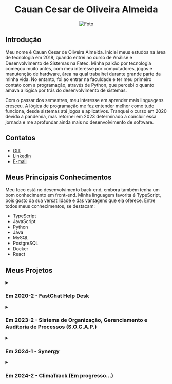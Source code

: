 <div align="center">
  
  # Cauan Cesar de Oliveira Almeida
  <img src="https://avatars.githubusercontent.com/u/49292910?s=400&u=44d35b9b73ea101a6a70945c4170da1ffaa56242&v=4" alt="Foto" width="300" height="300" />
</div>

## Introdução

<!--kimi no aiba ga-->

Meu nome é Cauan Cesar de Oliveira Almeida. Iniciei meus estudos na área de tecnologia em 2018, quando entrei no curso de Análise e Desenvolvimento de Sistemas na Fatec. Minha paixão por tecnologia começou muito antes, com meu interesse por computadores, jogos e manutenção de hardware, área na qual trabalhei durante grande parte da minha vida. No entanto, foi ao entrar na faculdade e ter meu primeiro contato com a programação, através de Python, que percebi o quanto amava a lógica por trás do desenvolvimento de sistemas.

Com o passar dos semestres, meu interesse em aprender mais linguagens cresceu. A lógica de programação me fez entender melhor como tudo funciona, desde sistemas até jogos e aplicativos. Tranquei o curso em 2020 devido à pandemia, mas retornei em 2023 determinado a concluir essa jornada e me aprofundar ainda mais no desenvolvimento de software.

## Contatos
* [GIT](https://www.github.com/cauancesar)
* [LinkedIn](https://www.linkedin.com/in/cauancesar-almeida/)
* [E-mail](mailto:cauancesar.almeida@gmail.com)

## Meus Principais Conhecimentos
Meu foco está no desenvolvimento back-end, embora também tenha um bom conhecimento em front-end. Minha linguagem favorita é TypeScript, pois gosto da sua versatilidade e das vantagens que ela oferece. Entre todos meus conhecimentos, se destacam:

* TypeScript
* JavaScript
* Python
* Java
* MySQL
* PostgreSQL
* Docker
* React


## Meus Projetos

<details>
<summary>
<h3>Em 2020-2 - FastChat Help Desk</h3>
</summary>

##

O projeto foi desenvolvido em parceria com a Anova Sistemas, uma empresa de soluções tecnológicas, com foco na automação e otimização de processos para seus clientes. Os requisitos foram apresentados durante a reunião de Kick-Off, através do professor e PO responsável, Cláudio Etelvino de Lima.

A necessidade apresentada pela Anova foi a criação de um sistema de comunicação interno que permitisse a interação em tempo real entre colaboradores e clientes. Esse sistema precisava ser eficiente, responsivo, e com níveis de acesso claramente definidos, facilitando a comunicação e o gerenciamento de contatos de maneira centralizada.

Como solução, foi desenvolvido um sistema de comunicação interna, permitindo a interação em tempo real entre funcionários e clientes. O sistema conta com uma interface flutuante e intuitiva, níveis de permissão para diferentes usuários e integração com um banco de dados relacional. Além disso, implementamos um chatbot com inteligência artificial para automatizar o atendimento e ajudar na resolução de dúvidas e solicitações.

<h4><details><br>
<summary>Detalhes ...</summary>

## Algumas imagens do sistema

* <b>Dashboard de Atividades</b>
<img controls src="https://raw.githubusercontent.com/ads-fatec-fastchat/fast-chat/prints/docs/prints/Ativ_1.jpg"/>

###

* <b>Inserção de Atividades</b>
<img controls src="https://raw.githubusercontent.com/ads-fatec-fastchat/fast-chat/prints/docs/prints/InsAtiv_1.jpg"/>

###

* <b>Tela do Chat e Contatos</b>
<img controls src="https://raw.githubusercontent.com/ads-fatec-fastchat/fast-chat/prints/docs/prints/Chat_1.jpg"/>

###

* <b>Grupos de Pessoas no Chat</b>
<img controls src="https://raw.githubusercontent.com/ads-fatec-fastchat/fast-chat/prints/docs/prints/Grupos_1.jpg"/>

</details>
</h4>

##

#### Repositório do Projeto
[Github - FastChat Help Desk](https://github.com/ads-fatec-fastchat/fast-chat)

##

#### Tecnologias Utilizadas
* Java Spring Boot: Utilizado no backend para gerenciar as requisições, criar rotas de API, autenticação, e comunicação com o banco de dados. Sua robustez e escalabilidade foram essenciais para garantir um backend eficiente e seguro.
* Python: Empregado na criação do chatbot, responsável por processar interações dos usuários, implementar a lógica conversacional e fornecer respostas automatizadas baseadas em consultas ao banco de dados.
* MySQL: Usado como o banco de dados principal para armazenar informações do bot e dados gerais da aplicação. Sua confiabilidade e fácil integração com o backend permitiram uma gestão eficiente dos dados.
* Firebase: Utilizado no frontend, principalmente para o gerenciamento de autenticação e hospedagem de dados em tempo real, melhorando a comunicação entre o frontend e o backend.
* Vue.js: Framework JavaScript adotado no frontend para criar interfaces interativas e dinâmicas. Sua flexibilidade permitiu o desenvolvimento de uma experiência de usuário fluida e responsiva.
* Maven: Ferramenta de automação de build, utilizada para gerenciar dependências no projeto e facilitar o processo de compilação e execução da aplicação Java.

##

#### Contribuições Pessoais
Nesse projeto, assumi o papel de Product Owner (PO), sendo responsável por gerenciar e validar o andamento do projeto, sempre buscando garantir que o desenvolvimento estivesse alinhado com as expectativas do cliente.

Uma das minhas principais responsabilidades foi cuidar de toda a documentação do projeto, abrangendo desde o Plano de Gerenciamento de Riscos até a Declaração de Escopo, Matriz RACI e o Plano de Negócios. Esses documentos foram fundamentais para organizar o fluxo de trabalho e possibilitar uma visão clara e estruturada das etapas e riscos envolvidos no projeto.

Além da criação e manutenção da documentação, estive em constante contato com o cliente, realizando validações frequentes tanto dos requisitos quanto do design. Esse diálogo contínuo foi essencial para assegurar que o desenvolvimento seguisse conforme os objetivos propostos e permitiu ajustes necessários ao longo do processo.

Também atuei como QA (Quality Assurance), testando as funcionalidades desenvolvidas pela equipe e validando as entregas. Realizei testes manuais, simulando cenários reais de uso, garantindo a funcionalidade correta e identificando possíveis problemas antes da apresentação final ao cliente.

##

#### Hard Skills
* Java Spring Boot: uso com autonomia.
* Python: consigo ensinar.
* MySQL: uso com autonomia.
* Firebase: uso com autonomia.
* Vue.js: uso com ajuda.
* Maven: uso com autonomia.

##

#### Soft Skills
Durante o projeto, enfrentei uma situação desafiadora onde, devido a problemas com outro grupo, meu colega e eu tivemos que reiniciar o projeto praticamente do zero. A partir disso, foi necessário usar todo o feedback do cliente e as informações que tínhamos até o momento para reconstruir e finalizar o projeto dentro do prazo estabelecido. Esse cenário me fez desenvolver e aplicar diversas soft skills.

A habilidade de resiliência foi essencial, já que tive que me adaptar rapidamente a um novo cronograma apertado, sem perder o foco na qualidade das entregas. Também aprendi a gerenciar melhor o tempo e as prioridades, organizando as tarefas de forma eficiente para lidar com a pressão de prazos e grande volume de trabalho simultâneo. Trabalhar sob pressão foi uma constante, e isso me ensinou a manter a calma e a tomar decisões mais assertivas, mesmo em momentos de estresse.

Além disso, a comunicação foi crucial para manter o alinhamento com o cliente, garantindo que suas necessidades fossem atendidas, e com o time, para que todos estivessem cientes das mudanças e prioridades.

<hr>
</details>

<details>
<summary>
  <h3>Em 2023-2 - Sistema de Organização, Gerenciamento e Auditoria de Processos (S.O.G.A.P.)</h3>
</summary>

##

O projeto foi criado em colaboração com a Ionic Health, uma empresa especializada em saúde e administração de processos. A empresa enfrentava o desafio de garantir que todos os seus processos estivessem devidamente documentados para auditorias, seguindo normas ISO específicas. Além disso, o CEO da empresa necessitava de um instrumento que possibilitasse uma visão rápida e transparente do progresso dos processos através de gráficos e tabelas.

Como solução, minha equipe desenvolveu um sistema web inspirado no Jira, mas utilizando cards para organizar tarefas e processos. O sistema possui diferentes níveis de acesso: gerentes podem criar processos e etapas, colaboradores adicionam evidências (como documentos ou vídeos), e líderes validam essas informações. O foco principal é fornecer relatórios claros e detalhados para investidores e C-Levels, além de garantir que os processos estejam em conformidade com as normas ISO, facilitando auditorias e assegurando a qualidade e o cumprimento dos requisitos.

<h4><details><br>
<summary>Detalhes ...</summary>

## Algumas imagens do sistema

* <b>Tela Visualizar Processos</b>
<img controls src="https://i.imgur.com/aQTNif5.png"/>

###

* <b>Tela Criar Nova Etapa</b>
<img controls src="https://i.imgur.com/8AD6aHa.png"/>

###

* <b>Tela Criar Novo Processo</b>
<img controls src="https://i.imgur.com/v01ioUG.png"/>

###

* <b>Tela Visualizar Etapas</b>
<img controls src="https://i.imgur.com/kY2Vryf.png"/>

###

* <b>Tela Visualizar Etapas - Detalhes</b>
<img controls src="https://i.imgur.com/QQJbvfF.png"/>

</details>
</h4>

##

#### Repositório do Projeto
[Github - S.O.G.A.P.](https://github.com/BuzzTech-API/API_ADS_3SEMESTRE_2023.2)

##

#### Tecnologias Utilizadas
* Docker: Utilizado para rodar toda a aplicação, facilitando a implantação e o gerenciamento dos containers.
* PostgreSQL: Serviu como o banco de dados relacional, armazenando todas as informações dos processos e tarefas.
* TypeScript: Foi utilizado no desenvolvimento front-end, garantindo tipagem estática e maior segurança no código.
* React: Utilizado no desenvolvimento web para criar interfaces dinâmicas e responsivas.
* Chakra UI: Empregado na construção da interface do usuário, proporcionando componentes prontos e acessíveis.
* Figma: Utilizado para a criação de protótipos de baixa e alta fidelidade, ajudando no planejamento visual do sistema.
* Python: Implementado no back-end com o framework FastAPI, garantindo performance e fácil manutenção do código.

##

#### Contribuições Pessoais
Neste projeto, atuei como desenvolvedor, contribuindo significativamente tanto no front-end quanto no back-end. No front-end, utilizei Chakra UI para criar modais e typescript para as funcionalidades, garantindo uma interface mais amigável e responsiva. Além disso, implementei métodos fetch que permitiram a comunicação eficaz entre o front-end e as rotas criadas no back-end, otimizando o fluxo de dados da aplicação.

No back-end, desenvolvi uma funcionalidade para enviar e-mails para vários usuários utilizando a biblioteca de envio de e-mail fastapi_mail. O código que criei permite enviar notificações gerais, incluindo arquivos anexados, e é configurado para lidar com múltiplos endereços de e-mail de forma dinâmica.

Adicionalmente, implementei uma conexão com o Google Cloud Storage para armazenar evidências, permitindo que os usuários fizessem upload de arquivos diretamente para a nuvem. Isso foi feito através de uma classe que gerencia o upload e retorna a URL do arquivo armazenado.

Por fim, também trabalhei na correção de erros de layout, padronizando os modais e garantindo uma experiência de usuário consistente em toda a aplicação.

##

#### Hard Skills
* PostgreSQL: uso com autonomia.
* TypeScript: consigo ensinar.
* React: consigo ensinar.
* Chakra UI: consigo ensinar.
* Figma: consigo ensinar.
* Python: consigo ensinar.

##

#### Soft Skills
Durante o projeto, aprimorei minhas habilidades em resolução de problemas, especialmente ao trabalhar com a API. Enfrentamos diversos bugs que impactavam a funcionalidade do sistema. Através de análises detalhadas e testes, consegui identificar e corrigir várias falhas. Apresentei essas soluções em uma reunião de equipe, onde minha iniciativa foi bem recebida, demonstrando como a autonomia e a proatividade podem contribuir significativamente para o andamento do projeto.

<hr>
</details>

<details>
<summary>
<h3>Em 2024-1 - Synergy</h3>
</summary>

##

O projeto foi desenvolvido em parceria com a SIATT (Sistemas Integrados de Alto Teor Tecnológico), uma empresa especializada na integração de sistemas avançados, que oferece soluções tecnológicas para os setores de defesa e aeroespacial. A empresa buscava uma solução eficiente para o gerenciamento de reuniões internas.

A necessidade identificada era garantir que os membros da empresa e convidados tivessem acesso fácil às salas disponíveis, tanto para reuniões presenciais quanto para encontros online (utilizando o Zoom) ou híbridos. A SIATT percebeu que o processo de organização dessas reuniões, incluindo a gestão de horários e a disponibilidade das salas, precisava ser mais ágil e intuitivo, pois, até aquele momento, utilizavam planilhas de Excel para gerenciar as reuniões.

Como solução, foi desenvolvido um sistema que automatiza todo o processo de gestão de salas. A plataforma permite que os colaboradores e convidados visualizem a disponibilidade das salas em tempo real e façam reservas de forma simples e rápida, seja para reuniões presenciais, online ou híbridas. O sistema também integra diretamente com o Zoom para facilitar o agendamento de reuniões virtuais e envia notificações automáticas aos participantes via email e dentro do proprio sistema.


<h4><details><br>
<summary>Detalhes ...</summary>

## Algumas imagens do sistema

* <b>Tela de Login</b>
<img controls src="https://raw.githubusercontent.com/BuzzTech-API/API_ADS_4SEMESTRE_2024.1/refs/heads/main/Documentação/img/Protótipo/Tela_Login.PNG"/>

###

* <b>Tela Inicial - Administrador</b>
<img controls src="https://raw.githubusercontent.com/BuzzTech-API/API_ADS_4SEMESTRE_2024.1/refs/heads/main/Documentação/img/Protótipo/Tela_Inicial_ADM.PNG"/>

###

* <b>Tela Inicial - Usuário Comum</b>
<img controls src="https://raw.githubusercontent.com/BuzzTech-API/API_ADS_4SEMESTRE_2024.1/refs/heads/main/Documentação/img/Protótipo/Tela_Inicial.PNG"/>

###

* <b>Tela Visualizar Agendamentos</b>
<img controls src="https://raw.githubusercontent.com/BuzzTech-API/API_ADS_4SEMESTRE_2024.1/refs/heads/main/Documentação/img/Protótipo/Tela_Visualizar_Agendamentos_Versão%2002.PNG"/>

###

* <b>Tela Visualizar Usuários</b>
<img controls src="https://raw.githubusercontent.com/BuzzTech-API/API_ADS_4SEMESTRE_2024.1/refs/heads/main/Documentação/img/Protótipo/Tela_Visualizar_Usuários.PNG"/>

###

* <b>Tela Agendamento Híbrido</b>
<img controls src="https://raw.githubusercontent.com/BuzzTech-API/API_ADS_4SEMESTRE_2024.1/refs/heads/main/Documentação/img/Protótipo/Tela_Agendamento_Hibrido.PNG"/>

</details>
</h4>

##

#### Repositório do Projeto
[Github - Synergy](https://github.com/BuzzTech-API/API_ADS_4SEMESTRE_2024.1)

##

#### Tecnologias Utilizadas
* React: Utilizado no desenvolvimento web para criar interfaces dinâmicas e responsivas.
* Docker: Utilizado para rodar toda a aplicação, facilitando a implantação e o gerenciamento dos containers.
* Figma: Utilizado para a criação de protótipos de baixa e alta fidelidade, ajudando no planejamento visual do sistema.
* MySQL: Serviu como o banco de dados relacional, armazenando todas as informações dos processos e tarefas.
* Chakra UI: Empregado na construção da interface do usuário, proporcionando componentes prontos e acessíveis.
* NextJs: Utilizado como framework no front-end, proporcionando uma estrutura otimizada para o desenvolvimento web com React.
* NestJs: Framework utilizado no back-end para construir uma API robusta e escalável.

##

#### Contribuições Pessoais
Nesse projeto, atuei como desenvolvedor, sendo responsável por diversas funcionalidades cruciais no backend. Meu papel incluiu a organização e validação dos códigos, garantindo a eficiência e segurança do sistema.

Fui responsável por criar e configurar os arquivos do Docker (Dockerfile e docker-compose), que permitiram rodar toda a aplicação de maneira integrada, incluindo o front-end, back-end e banco de dados.

Na parte de autenticação, implementei a funcionalidade de autenticação por token JWT, utilizando o framework NestJS, assegurando que todas as rotas no backend fossem protegidas. Também implementei o refresh token, proporcionando uma experiência de login mais contínua para os usuários. Desenvolvi as principais rotas do sistema, como login, cadastro de usuário, além de rotas relacionadas à criação e gestão de reuniões, como o método para criar reuniões no backend, que utiliza o TypeORM para manipulação dos dados no banco. Criei as tabelas do banco de dados usando TypeORM e defini toda a arquitetura de dados relacionada a usuários, reuniões e outras entidades importantes para o sistema.

Por fim, no front-end, utilizei React e Next.js para a construção de componentes dinâmicos e integração com o back-end. Implementei a funcionalidade de exclusão de usuários e a atualização visual do site, além de funções de atualização e exclusão de salas físicas, e de recusa de reuniões. Criei também fetches para comunicação com o back-end, como a chamada de rotas para deletar usuários e criar reservas virtuais.

##

#### Hard Skills
* React: consigo ensinar.
* Docker: consigo ensinar.
* Figma: consigo ensinar.
* MySQL: uso com autonomia.
* Chakra UI: consigo ensinar.
* NestJs: consigo ensinar.
* NextJs: uso com autonomia.

##

#### Soft Skills
Durante o desenvolvimento deste projeto, uma das situações que mais me desafiou foi o entendimento do fluxo do banco de dados pela equipe. Após eu ter programado as tabelas no backend, tive uma visão mais clara das relações e do caminho que os dados deveriam seguir. No entanto, o conceito ainda estava confuso para o restante do time. Foi nesse momento que percebi a importância de usar minha habilidade de comunicação para explicar de forma clara e objetiva como o banco deveria funcionar. Com essa explicação, a equipe conseguiu compreender melhor o fluxo e, a partir disso, aprimorou a modelagem do banco de dados, o que facilitou o desenvolvimento de outras funcionalidades. Essa experiência também reforçou a necessidade de ter paciência e uma comunicação aberta para garantir que todos estivessem na mesma página, além de me ajudar a desenvolver uma visão mais crítica sobre como transmitir informações técnicas de maneira acessível para o grupo.

<hr>
</details>

<details>
<summary>
<h3>Em 2024-2 - ClimaTrack (Em progresso...)</h3>
</summary>

##

O projeto foi desenvolvido em parceria com a Kersys, que atua no setor agrícola, fornecendo soluções tecnológicas voltadas para o monitoramento e gestão climática em áreas rurais. Os requisitos foram apresentados durante a reunião de Kick-Off, pelo diretor de projetos da empresa, José Roberto Pereira Jr.

O desafio proposto envolvia o desenvolvimento de um aplicativo que permitisse o cadastro de pontos de monitoramento e oferecesse aos usuários gráficos e relatórios com as variações de pluviosidade e temperatura. A aplicação também deveria emitir alertas e notificações em casos de situações críticas, garantindo que o usuário pudesse visualizar dados consolidados por mês ou ano. Além disso, a solução precisava funcionar em áreas com baixa conectividade à internet e garantir a segurança das informações dos usuários.

Como solução, desenvolvemos um aplicativo para auxiliar produtores rurais no monitoramento climático de suas plantações. A aplicação permite cadastrar locais de interesse por meio de um mapa ou coordenadas de latitude e longitude, exibir gráficos detalhados das variações de temperatura e pluviosidade, e emitir alertas em situações críticas. Além disso, oferece visualização de dados históricos consolidados por mês ou ano, proporcionando uma visão completa e acessível para decisões estratégicas.

<h4><details><br>
<summary>Detalhes ...</summary>

## Algumas imagens do sistema

* <b>Tela Pesquisar Local</b>
<img controls src="https://raw.githubusercontent.com/BuzzTech-API/API_ADS_5SEMESTE_2024.2/main/Documentação/Img/Prototipo/SearchScreen%20-%20alta%20fidelidade.png"/>

###

* <b>Tela de Resultados da Pesquisa</b>
<img controls src="https://raw.githubusercontent.com/BuzzTech-API/API_ADS_5SEMESTE_2024.2/main/Documentação/Img/Prototipo/ResultScreen%20-%20alta%20fidelidade.png"/>

###

* <b>Tela Locais Salvos</b>
<img controls src="https://raw.githubusercontent.com/BuzzTech-API/API_ADS_5SEMESTE_2024.2/main/Documentação/Img/Prototipo/MyAreas%20-%20alta%20fidelidade.png"/>

###

* <b>Tela Local Salvo - Detalhes</b>
<img controls src="https://raw.githubusercontent.com/BuzzTech-API/API_ADS_5SEMESTE_2024.2/main/Documentação/Img/Prototipo/SavedLocation%20-%20alta%20fidelidade.png"/>

</details>
</h4>

##

#### Repositório do Projeto
[Github - ClimaTrack](https://github.com/BuzzTech-API/API_ADS_5SEMESTE_2024.2)

##

#### Tecnologias Utilizadas
* React Native: Utilizado no desenvolvimento da versão mobile do aplicativo, proporcionando uma experiência nativa em dispositivos móveis.
* TypeScript: Foi utilizado no desenvolvimento front-end, garantindo tipagem estática e maior segurança no código.
* Figma: Utilizado para a criação de protótipos de baixa e alta fidelidade, ajudando no planejamento visual do sistema.
* Python: Implementado no back-end com o framework FastAPI, garantindo performance e fácil manutenção do código.
* Firebase: Utilizamos o Firestore para garantir que os dados do sistema pudessem ser acessados offline e também para armazenar todas as informações relacionadas ao aplicativo.

##

#### Contribuições Pessoais
...

##

#### Hard Skills
* React Native: uso com autonomia.
* TypeScript: consigo ensinar.
* Figma: consigo ensinar.
* Python: consigo ensinar.
* Firebase: uso com autonomia.

##

#### Soft Skills
...

<hr>
</details>
